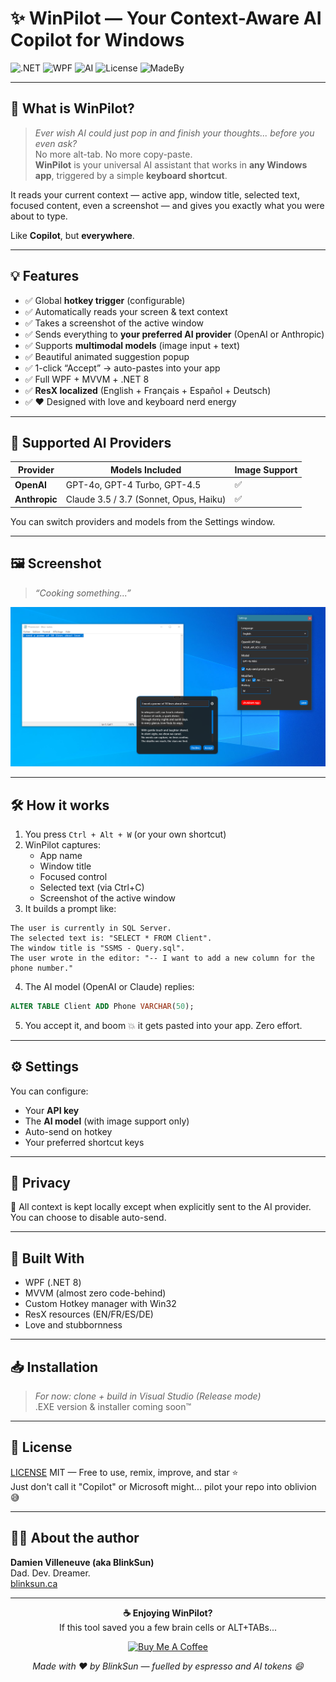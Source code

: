 ﻿# ✨ WinPilot — Your Context-Aware AI Copilot for Windows

![.NET](https://img.shields.io/badge/.NET-8.0-blueviolet)
![WPF](https://img.shields.io/badge/WPF-MVVM-darkgreen)
![AI](https://img.shields.io/badge/AI-Multi--Provider-blue)
![License](https://img.shields.io/badge/License-MIT-brightgreen)
![MadeBy](https://img.shields.io/badge/Made%20with%20❤️%20by-BlinkSun-blue)

---

## 🧠 What is WinPilot?

> _Ever wish AI could just pop in and finish your thoughts... before you even ask?_  
> No more alt-tab. No more copy-paste.  
> **WinPilot** is your universal AI assistant that works in **any Windows app**, triggered by a simple **keyboard shortcut**.

It reads your current context — active app, window title, selected text, focused content, even a screenshot — and gives you exactly what you were about to type.

Like **Copilot**, but **everywhere**.

---

## 💡 Features

- ✅ Global **hotkey trigger** (configurable)  
- ✅ Automatically reads your screen & text context  
- ✅ Takes a screenshot of the active window  
- ✅ Sends everything to **your preferred AI provider** (OpenAI or Anthropic)  
- ✅ Supports **multimodal models** (image input + text)  
- ✅ Beautiful animated suggestion popup  
- ✅ 1-click “Accept” → auto-pastes into your app  
- ✅ Full WPF + MVVM + .NET 8  
- ✅ **ResX localized** (English + Français + Español + Deutsch)  
- ✅ ❤️ Designed with love and keyboard nerd energy

---

## 🤖 Supported AI Providers

| Provider   | Models Included                    | Image Support |
|------------|-------------------------------------|----------------|
| **OpenAI** | GPT-4o, GPT-4 Turbo, GPT-4.5        | ✅              |
| **Anthropic** | Claude 3.5 / 3.7 (Sonnet, Opus, Haiku) | ✅              |

You can switch providers and models from the Settings window.

---

## 🖼️ Screenshot

> _“Cooking something...”_

![WinPilot Preview](Assets/winpilot-preview.png)

---

## 🛠 How it works

1. You press `Ctrl + Alt + W` (or your own shortcut)  
2. WinPilot captures:
   - App name
   - Window title
   - Focused control
   - Selected text (via Ctrl+C)
   - Screenshot of the active window  
3. It builds a prompt like:



```
The user is currently in SQL Server.
The selected text is: "SELECT * FROM Client".
The window title is "SSMS - Query.sql".
The user wrote in the editor: "-- I want to add a new column for the phone number."
```

4. The AI model (OpenAI or Claude) replies:

```sql
ALTER TABLE Client ADD Phone VARCHAR(50);
```

5. You accept it, and boom 💥 it gets pasted into your app. Zero effort.

---

## ⚙️ Settings

You can configure:

- Your **API key**
- The **AI model** (with image support only)
- Auto-send on hotkey
- Your preferred shortcut keys

---

## 🔐 Privacy

🧠 All context is kept locally except when explicitly sent to the AI provider.  
You can choose to disable auto-send.

---

## 🔧 Built With

- WPF (.NET 8)
- MVVM (almost zero code-behind)
- Custom Hotkey manager with Win32
- ResX resources (EN/FR/ES/DE)
- Love and stubbornness

---

## 📥 Installation

> _For now: clone + build in Visual Studio (Release mode)_  
> .EXE version & installer coming soon™

---

## 📄 License

[LICENSE](LICENSE) MIT — Free to use, remix, improve, and star ⭐  
Just don't call it "Copilot" or Microsoft might... pilot your repo into oblivion 😅

---

## 👨‍💻 About the author

**Damien Villeneuve (aka BlinkSun)**  
Dad. Dev. Dreamer.  
[blinksun.ca](https://www.blinksun.ca)

---

<p align="center">
  <strong>☕ Enjoying WinPilot?</strong><br/>
  If this tool saved you a few brain cells or ALT+TABs...
</p>

<p align="center">
  <a href="https://www.buymeacoffee.com/blinksun">
    <img src="https://img.shields.io/badge/☕-Buy me a coffee-FFDD00?style=for-the-badge&logo=buymeacoffee&logoColor=black" alt="Buy Me A Coffee"/>
  </a>
</p>

<p align="center">
  <em>Made with ❤️ by BlinkSun — fuelled by espresso and AI tokens 😄</em>
</p>